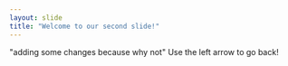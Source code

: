 ```yaml
---
layout: slide
title: "Welcome to our second slide!"
---
```

"adding some changes because why not"
Use the left arrow to go back!
